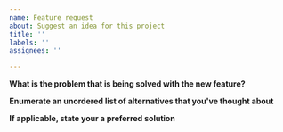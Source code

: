 ```yaml
---
name: Feature request
about: Suggest an idea for this project
title: ''
labels: ''
assignees: ''

---
```


**What is the problem that is being solved with the new feature?**



**Enumerate an unordered list of alternatives that you've thought about**



**If applicable, state your a preferred solution**
